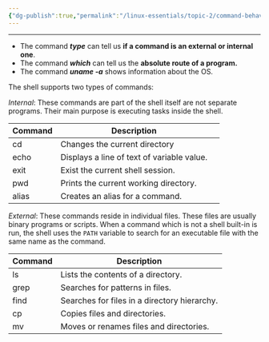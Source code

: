 ```yaml
---
{"dg-publish":true,"permalink":"/linux-essentials/topic-2/command-behavior-types/","dgPassFrontmatter":true}
---
```


---
- The command ___type___ can tell us **if a command is an external or internal one**.
- The command ___which___ can tell us the **absolute route of a program.**
- The command ___uname -a___ shows information about the OS.

The shell supports two types of commands:

_Internal_: These commands are part of the shell itself are not separate programs. Their main purpose is executing tasks inside the shell.

| Command | Description                                |     |
| ------- | ------------------------------------------ | --- |
| cd      | Changes the current directory              |     |
| echo    | Displays a line of text of variable value. |     |
| exit    | Exist the current shell session.           |     |
| pwd     | Prints the current working directory.      |     |
| alias   | Creates an alias for a command.            |     |

_External_: These commands reside in individual files. These files are usually binary programs or scripts. When a command which is not a shell built-in is run, the shell uses the `PATH` variable to search for an executable file with the same name as the command.

| Command | Description                                  |
| ------- | -------------------------------------------- |
| ls      | Lists the contents of a directory.           |
| grep    | Searches for patterns in files.              |
| find    | Searches for files in a directory hierarchy. |
| cp      | Copies files and directories.                |
| mv      | Moves or renames files and directories.      |

